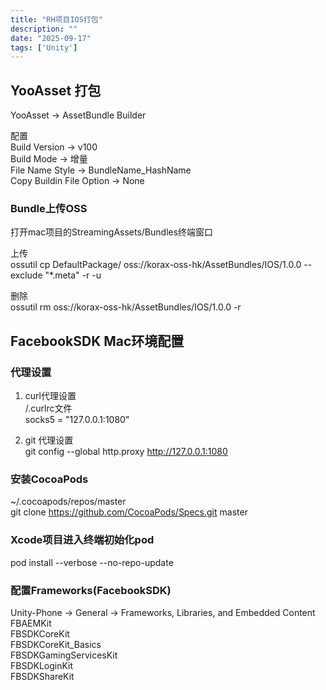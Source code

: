 ```yaml
---
title: "RH项目IOS打包"
description: ""
date: "2025-09-17"
tags: ['Unity']
---
```


## YooAsset 打包  

YooAsset -> AssetBundle Builder  

配置  
Build Version   ->   v100  
Build Mode  ->  增量  
File Name Style -> BundleName_HashName  
Copy Buildin File Option -> None  

### Bundle上传OSS

打开mac项目的StreamingAssets/Bundles终端窗口

上传  
ossutil cp DefaultPackage/ oss://korax-oss-hk/AssetBundles/IOS/1.0.0 --exclude "*.meta" -r -u

删除  
ossutil rm oss://korax-oss-hk/AssetBundles/IOS/1.0.0 -r

## FacebookSDK Mac环境配置  

### 代理设置  

1. curl代理设置  
/.curlrc文件  
socks5 = "127.0.0.1:1080"  

2. git 代理设置  
git config --global http.proxy http://127.0.0.1:1080  

### 安装CocoaPods  

~/.cocoapods/repos/master  
git clone https://github.com/CocoaPods/Specs.git master  

### Xcode项目进入终端初始化pod  

pod install --verbose --no-repo-update  

### 配置Frameworks(FacebookSDK)  

Unity-Phone → General → Frameworks, Libraries, and Embedded Content  
FBAEMKit  
FBSDKCoreKit  
FBSDKCoreKit_Basics  
FBSDKGamingServicesKit  
FBSDKLoginKit  
FBSDKShareKit  